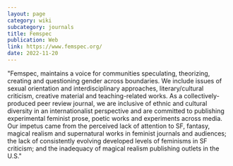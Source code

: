 ```yaml
---
layout: page
category: wiki
subcategory: journals
title: Femspec
publication: Web
link: https://www.femspec.org/
date: 2022-11-20
---
```


"Femspec, maintains a voice for communities speculating, theorizing, creating and questioning gender across boundaries.  We include issues of sexual orientation and interdisciplinary approaches, literary/cultural criticism, creative material and teaching-related works.  As a collectively-produced peer review journal, we are inclusive of ethnic and cultural diversity in an internationalist perspective and are committed to publishing experimental feminist prose, poetic works and experiments across media.  Our impetus came from the perceived lack of attention to SF, fantasy, magical realism and supernatural works in feminist journals and audiences; the lack of consistently evolving developed levels of feminisms in SF criticism; and the inadequacy of magical realism publishing outlets in the U.S."
